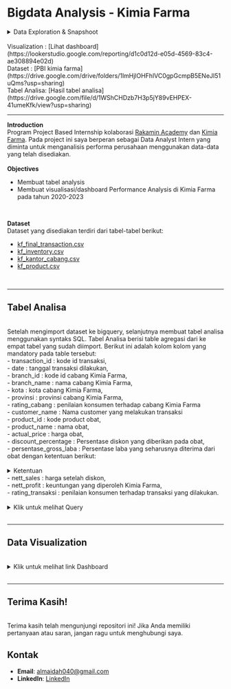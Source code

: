# **Bigdata Analysis - Kimia Farma**

<details>
	<summary>
		Data Exploration & Snapshoot
	</summary>
	<br>
	Data Expiration Time: 6/29/25 8.00 PM<br>
	Snapshot Time: 6/23/24 12.00 AM
<br>
</details>

<br>
Visualization : [Lihat dashboard](https://lookerstudio.google.com/reporting/d1c0d12d-e05d-4569-83c4-ae308894e02d)
<br>
Dataset : [PBI kimia farma](https://drive.google.com/drive/folders/1lmHjlOHFhlVC0gpGcmpB5ENeJI51uQms?usp=sharing)
<br>
Tabel Analisa: [Hasil tabel analisa](https://drive.google.com/file/d/1WShCHDzb7H3p5jY89vEHPEX-41umeKfk/view?usp=sharing)
<br>


---
**Introduction**
<br>
Program Project Based Internship kolaborasi [Rakamin Academy](https://www.rakamin.com/) dan [Kimia Farma](https://www.kimiafarma.co.id/). Pada project ini saya berperan sebagai Data Analyst Intern yang diminta untuk menganalisis performa perusahaan menggunakan data-data yang telah disediakan.<br>
<br>
**Objectives**
- Membuat tabel analysis 
- Membuat visualisasi/dashboard Performance Analysis di Kimia Farma pada tahun 2020-2023
<br>

**Dataset** 
<br>
Dataset yang disediakan terdiri dari tabel-tabel berikut:
- [kf_final_transaction.csv](https://drive.google.com/file/d/1OCl_PGpyGkp_I-L8eMTX0BzzdImc0l6m/view?usp=sharing)
- [kf_inventory.csv](https://drive.google.com/file/d/11AkoPyC3x2cVDC1Fe3FQq1ZbuZHrz1Gs/view?usp=sharing)
- [kf_kantor_cabang.csv](https://drive.google.com/file/d/1GfiT2_eTSSGa_OAUvj8IljmoCYgIGkdw/view?usp=sharing)
- [kf_product.csv](https://drive.google.com/file/d/123-x6uvBk58qf8vieQyOcvFNW8J6z0f4/view?usp=sharing)
<br>


---
## Tabel Analisa
<br>
Setelah mengimport dataset ke bigquery, selanjutnya membuat tabel analisa menggunakan syntaks SQL. Tabel Analisa berisi table agregasi dari ke empat tabel yang sudah diimport. Berikut ini adalah kolom kolom yang mandatory pada table tersebut:
<br>
- transaction_id 	: kode id transaksi, <br>
- date 			: tanggal transaksi dilakukan, <br> 
- branch_id 		: kode id cabang Kimia Farma, <br>
- branch_name 		: nama cabang Kimia Farma, <br>
- kota 			: kota cabang Kimia Farma, <br>
- provinsi 		: provinsi cabang Kimia Farma, <br>
- rating_cabang 	: penilaian konsumen terhadap cabang Kimia Farma <br>
- customer_name 	: Nama customer yang melakukan transaksi <br>
- product_id	 	: kode product obat, <br>
- product_name 		: nama obat, <br>
- actual_price 		: harga obat, <br>
- discount_percentage 	: Persentase diskon yang diberikan pada obat, <br>
- persentase_gross_laba : Persentase laba yang seharusnya diterima dari obat dengan ketentuan berikut:<br>
<br>
	<details>
	  <summary> Ketentuan </summary>
		■ Harga <= Rp 50.000 -> laba 10%<br>
		■ Harga > Rp 50.000 - 100.000 -> laba 15% <br>
		■ Harga > Rp 100.000 - 300.000 -> laba 20% <br>
		■ Harga > Rp 300.000 - 500.000 -> laba 25% <br>
		■ Harga > Rp 500.000 -> laba 30%,<br>
	</details>
- nett_sales	: harga setelah diskon,<br>
- nett_profit 	: keuntungan yang diperoleh Kimia Farma, <br>
- rating_transaksi 	: penilaian konsumen terhadap transaksi yang dilakukan.
 <br>
<br>
<details>
  <summary> Klik untuk melihat Query </summary>
<br>
    
```sql
--Membuat Tabel Analisa

CREATE TABLE `rakamin-kf-analytics-427207.kimia_farma.kf_analysis_table` AS(
SELECT
  ft.transaction_id,
  ft.date,
  ft.branch_id,
  kc.branch_name,
  kc.kota,
  kc.provinsi,
  kc.rating rating_cabang,
  ft.customer_name,
  ft.product_id,
  p.product_name,
  p.price actual_price,
  ft.discount_percentage,
--Menghitung Persentase gross laba sesuai ketentuan
  CASE 
    WHEN p.price <= 50000 THEN 0.1
    WHEN p.price > 50000 AND p.price <= 100000 THEN 0.15
    WHEN p.price > 100000 AND p.price <= 300000 THEN 0.2
    WHEN p.price > 300000 AND p.price <= 500000 THEN 0.25
    WHEN p.price > 50000 THEN 0.3
  END persentase_gross_laba,
--Menghitung Nett Sales (Harga Setelah Diskon)
  p.price-(p.price*ft.discount_percentage) nett_sales,
--Menghitung Nett Profit (Keuntungan setelah diskon)
  ft.price-(p.price-(p.price*ft.discount_percentage)) nett_profit,
  ft.rating rating_transaksi
FROM
  `rakamin-kf-analytics-427207.kimia_farma.kf_final_transaction` as ft
--Menggabungkan tabel final transaksi dan tabel kantor cabang
JOIN
  `rakamin-kf-analytics-427207.kimia_farma.kf_kantor_cabang` as kc ON ft.branch_id=kc.branch_id
--Menggabungkan tabel final transaksi dan tabel produk
JOIN
  `rakamin-kf-analytics-427207.kimia_farma.kf_product` as p ON ft.product_id=p.product_id
)

```

<br>
</details>
<br>


---
## **Data Visualization**
<br>
<details>
  <summary> Klik untuk melihat link Dashboard </summary>
	<br>
https://lookerstudio.google.com/reporting/d1c0d12d-e05d-4569-83c4-ae308894e02d

</details>
<br>

---
## Terima Kasih!
<br>
Terima kasih telah mengunjungi repositori ini! Jika Anda memiliki pertanyaan atau saran, jangan ragu untuk menghubungi saya.
<br>


## Kontak

- **Email**: [almaidah040@gmail.com](mailto:almaidah040@gmail.com)
- **LinkedIn**: [LinkedIn](https://www.linkedin.com/in/al-maidah-/)
